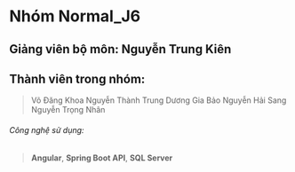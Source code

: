# Nhóm Normal_J6 
## Giảng viên bộ môn: Nguyễn Trung Kiên
## Thành viên trong nhóm:
> Võ Đăng Khoa
> Nguyễn Thành Trung
> Dương Gia Bảo
> Nguyễn Hải Sang
> Nguyễn Trọng Nhân
###### Công nghệ sử dụng:
>**Angular**, **Spring Boot API**, **SQL Server**
